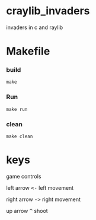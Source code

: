 # craylib_invaders
invaders in c and raylib

# Makefile
### build
```console
make
```
### Run
```console
make run
```
### clean
```console
make clean
```

# keys
game controls

left arrow <kbd><-</kbd> left movement

right arrow <kbd>-></kbd> right movement

up arrow <kbd>^</kbd> shoot
